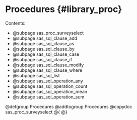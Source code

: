 # Procedures {#library_proc}

Contents:

- @subpage sas_proc_surveyselect
- @subpage sas_sql_clause_add
- @subpage sas_sql_clause_as
- @subpage sas_sql_clause_by
- @subpage sas_sql_clause_case
- @subpage sas_sql_clause_if
- @subpage sas_sql_clause_modify
- @subpage sas_sql_clause_where
- @subpage sas_sql_list
- @subpage sas_sql_operation_any
- @subpage sas_sql_operation_count
- @subpage sas_sql_operation_mean
- @subpage sas_sql_operation_sum

@defgroup Procedures
@addtogroup Procedures
@copydoc sas_proc_surveyselect
@{
@}
